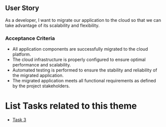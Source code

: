 ## User Story

As a developer, I want to migrate our application to the cloud so that we can take advantage of its scalability and flexibility.

### Acceptance Criteria

- All application components are successfully migrated to the cloud platform.
- The cloud infrastructure is properly configured to ensure optimal performance and scalability.
- Automated testing is performed to ensure the stability and reliability of the migrated application.
- The migrated application meets all functional requirements as defined by the project stakeholders.

# List Tasks related to this theme
- [Task 3](tasks/task_cloud_mirgration.md)